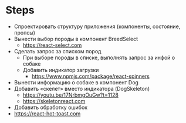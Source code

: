 # Steps

- Спроектировать структуру приложения (компоненты, состояние, пропсы)
- Вынести выбор породы в компонент BreedSelect
  - https://react-select.com
- Сделать запрос за списком пород
  - При выборе породы в списке, выполнять запрос за инфой о собаке
  - Добавить индикатор загрузки
    - https://www.npmjs.com/package/react-spinners
- Вынести информацию о собаке в компонент Dog
- Добавить «скелет» вместо индикатора (DogSkeleton)
  - https://youtu.be/17NrbmgOuGw?t=1128
  - https://skeletonreact.com
- Добавить обработку ошибок
- https://react-hot-toast.com
